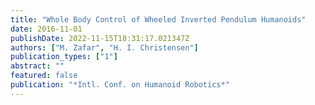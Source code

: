 ```yaml
---
title: "Whole Body Control of Wheeled Inverted Pendulum Humanoids"
date: 2016-11-01
publishDate: 2022-11-15T18:31:17.021347Z
authors: ["M. Zafar", "H. I. Christensen"]
publication_types: ["1"]
abstract: ""
featured: false
publication: "*Intl. Conf. on Humanoid Robotics*"
---
```



